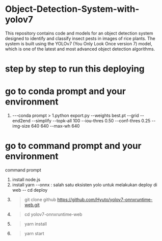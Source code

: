 # Object-Detection-System-with-yolov7
This repository contains code and models for an object detection system designed to identify and classify insect pests in images of rice plants. The system is built using the YOLOv7 (You Only Look Once version 7) model, which is one of the latest and most advanced object detection algorithms.


# step by step to run this deploying

# go to conda prompt and your environment
1. ---conda prompt > 
1.python export.py --weights best.pt --grid --end2end --simplify --topk-all 100 --iou-thres 0.50 --conf-thres 0.25 --img-size 640 640 --max-wh 640


# go to command prompt and your environment
command prompt
1. install node.js
2. install yarn
--onnx : salah satu eksisten yolo untuk melakukan deploy di web
-- cd deploy
3. > git clone github https://github.com/Hyuto/yolov7-onnxruntime-web.git
4. > cd yolov7-onnxruntime-web
5. >yarn install
6. >yarn start
